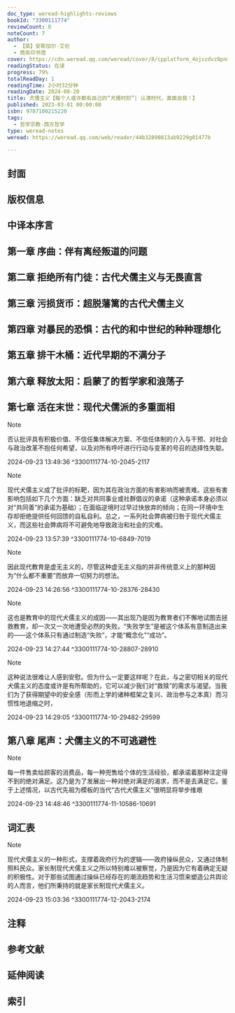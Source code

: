 ```yaml
---
doc_type: weread-highlights-reviews
bookId: "3300111774"
reviewCount: 0
noteCount: 7
author:
  - 【英】安斯加尔·艾伦
  - 商务印书馆
cover: https://cdn.weread.qq.com/weread/cover/8/cpplatform_4ojszdvz8pnmkz93sy8ii5/t7_cpplatform_4ojszdvz8pnmkz93sy8ii51724066555.jpg
readingStatus: 在读
progress: 79%
totalReadDay: 1
readingTime: 2小时32分钟
readingDate: 2024-08-20
title: 犬儒主义【每个人或许都有自己的“犬儒时刻”| 认清时代，直面自我！】
published: 2023-03-01 00:00:00
isbn: 9787100215220
tags:
  - 哲学宗教-西方哲学
type: weread-notes
weread: https://weread.qq.com/web/reader/44b32890813ab9229g01477b

---
```



## 封面

## 版权信息

## 中译本序言

## 第一章 序曲：伴有离经叛道的问题

## 第二章 拒绝所有门徒：古代犬儒主义与无畏直言

## 第三章 污损货币：超脱藩篱的古代犬儒主义

## 第四章 对暴民的恐惧：古代的和中世纪的种种理想化

## 第五章 排干木桶：近代早期的不满分子

## 第六章 释放太阳：启蒙了的哲学家和浪荡子

## 第七章 活在末世：现代犬儒派的多重面相

> [!NOTE] 
> 否认批评具有积极价值、不信任集体解决方案、不信任体制的介入与干预、对社会与政治改革不抱任何希望，以及对所有呼吁进行行动与变革的号召的选择性失聪。
> 
> 2024-09-23 13:49:36 ^3300111774-10-2045-2117

> [!NOTE] 
> 现代犬儒主义成了批评的标靶，因为其在政治方面的有害影响而被责难。这些有害影响包括如下几个方面：缺乏对共同事业或社群倡议的承诺（这种承诺本身必须以对“共同善”的承诺为基础）；在面临逆境时过早过快放弃的倾向；在同一环境中生存却拒绝提供任何回馈的自私自利。总之，一系列社会弊病被归咎于现代犬儒主义，而这些社会弊病将不可避免地导致政治和社会的灾难。
> 
> 2024-09-23 13:57:39 ^3300111774-10-6849-7019

> [!NOTE] 
> 因此现代教育是虚无主义的，尽管这种虚无主义指的并非传统意义上的那种因为“什么都不重要”而放弃一切努力的想法。
> 
> 2024-09-23 14:26:56 ^3300111774-10-28376-28430

> [!NOTE] 
> 这也是教育中的现代犬儒主义的成因——其出现乃是因为教育者们不懈地试图去拯救教育，却一次又一次地遭受必然的失败。“失败学生”是被这个体系有意制造出来的——这个体系只有通过制造“失败”，才能“概念化”“成功”。
> 
> 2024-09-23 14:27:44 ^3300111774-10-28807-28910

> [!NOTE] 
> 这种说法很难让人感到安慰。但为什么一定要这样呢？在此，与之密切相关的现代犬儒主义的态度或许是有所帮助的，它可以减少我们对“救赎”的需求与渴望。当我们为了获得期望中的安全感（形而上学的诸种框架之复兴、政治参与之本真）而习惯性地退缩之时，
> 
> 2024-09-23 14:29:05 ^3300111774-10-29482-29599

## 第八章 尾声：犬儒主义的不可逃避性

> [!NOTE] 
> 每一件售卖给顾客的消费品，每一种兜售给个体的生活经验，都承诺着那种注定得不到的绝对满足。这乃是为了发展出一种对绝对满足的渴求，而不是去满足它。鉴于上述情况，以古代先祖为模板的当代“古代犬儒主义”很明显将举步维艰
> 
> 2024-09-23 14:48:46 ^3300111774-11-10586-10691

## 词汇表

> [!NOTE] 
> 现代犬儒主义的一种形式，支撑着政府行为的逻辑——政府操纵民众，又通过体制照料民众。家长制现代犬儒主义之所以特别难以被察觉，乃是因为它有着确定无疑的积极性。对于那些试图通过操纵已经存在的潮流趋势和生活习惯来塑造公共舆论的人而言，他们所秉持的就是家长制现代犬儒主义。
> 
> 2024-09-23 15:03:36 ^3300111774-12-2043-2174

## 注释

## 参考文献

## 延伸阅读

## 索引

